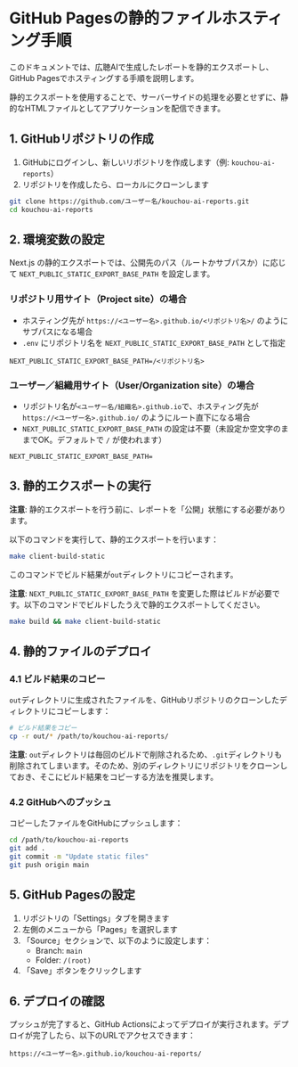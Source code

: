 # GitHub Pagesの静的ファイルホスティング手順

このドキュメントでは、広聴AIで生成したレポートを静的エクスポートし、GitHub Pagesでホスティングする手順を説明します。

静的エクスポートを使用することで、サーバーサイドの処理を必要とせずに、静的なHTMLファイルとしてアプリケーションを配信できます。

## 1. GitHubリポジトリの作成

1. GitHubにログインし、新しいリポジトリを作成します（例: `kouchou-ai-reports`）
2. リポジトリを作成したら、ローカルにクローンします

```bash
git clone https://github.com/ユーザー名/kouchou-ai-reports.git
cd kouchou-ai-reports
```

## 2. 環境変数の設定

Next.js の静的エクスポートでは、公開先のパス（ルートかサブパスか）に応じて `NEXT_PUBLIC_STATIC_EXPORT_BASE_PATH` を設定します。

### リポジトリ用サイト（Project site）の場合
- ホスティング先が `https://<ユーザー名>.github.io/<リポジトリ名>/` のようにサブパスになる場合
- `.env` にリポジトリ名を `NEXT_PUBLIC_STATIC_EXPORT_BASE_PATH` として指定  

```.env
NEXT_PUBLIC_STATIC_EXPORT_BASE_PATH=/<リポジトリ名>
```

### ユーザー／組織用サイト（User/Organization site）の場合
- リポジトリ名が`<ユーザー名/組織名>.github.io`で、ホスティング先が `https://<ユーザー名>.github.io/` のようにルート直下になる場合  
- `NEXT_PUBLIC_STATIC_EXPORT_BASE_PATH` の設定は不要（未設定か空文字のままでOK。デフォルトで `/` が使われます）

```.env
NEXT_PUBLIC_STATIC_EXPORT_BASE_PATH=
```


## 3. 静的エクスポートの実行

**注意**: 静的エクスポートを行う前に、レポートを「公開」状態にする必要があります。

以下のコマンドを実行して、静的エクスポートを行います：

```bash
make client-build-static
```

このコマンドでビルド結果が`out`ディレクトリにコピーされます。

**注意**: `NEXT_PUBLIC_STATIC_EXPORT_BASE_PATH` を変更した際はビルドが必要です。以下のコマンドでビルドしたうえで静的エクスポートしてください。

```bash
make build && make client-build-static
```


## 4. 静的ファイルのデプロイ

### 4.1 ビルド結果のコピー

`out`ディレクトリに生成されたファイルを、GitHubリポジトリのクローンしたディレクトリにコピーします：

```bash
# ビルド結果をコピー
cp -r out/* /path/to/kouchou-ai-reports/
```

**注意**: `out`ディレクトリは毎回のビルドで削除されるため、`.git`ディレクトリも削除されてしまいます。そのため、別のディレクトリにリポジトリをクローンしておき、そこにビルド結果をコピーする方法を推奨します。

### 4.2 GitHubへのプッシュ

コピーしたファイルをGitHubにプッシュします：

```bash
cd /path/to/kouchou-ai-reports
git add .
git commit -m "Update static files"
git push origin main
```


## 5. GitHub Pagesの設定

1. リポジトリの「Settings」タブを開きます
2. 左側のメニューから「Pages」を選択します
3. 「Source」セクションで、以下のように設定します：
    - Branch: `main`
    - Folder: `/(root)`
4. 「Save」ボタンをクリックします


## 6. デプロイの確認

プッシュが完了すると、GitHub Actionsによってデプロイが実行されます。デプロイが完了したら、以下のURLでアクセスできます：

```
https://<ユーザー名>.github.io/kouchou-ai-reports/
```

